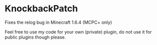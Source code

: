 # KnockbackPatch
Fixes the relog bug in Minecraft 1.6.4 (MCPC+ only)

Feel free to use my code for your own (private) plugin, do not use it for public plugins though please.
